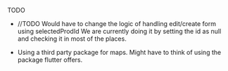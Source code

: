 TODO
-  //TODO Would have to change the logic of handling edit/create form using selectedProdId
    We are currently doing it by setting the id as null and checking it in most of the places. 
    
- Using a third party package for maps. Might have to think of using the package flutter offers. 
    